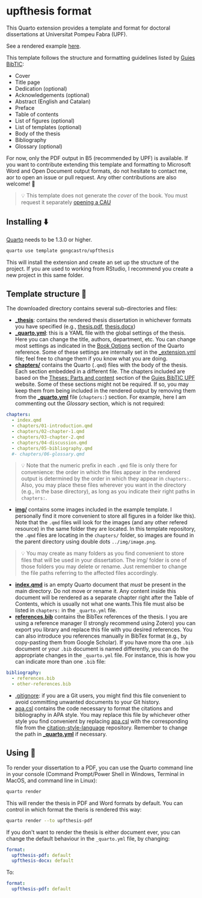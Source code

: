 # upfthesis format

This Quarto extension provides a template and format for doctoral dissertations at Universitat Pompeu Fabra (UPF). 

See a rendered example [here](https://github.com/gongcastro/upfthesis/blob/main/_thesis/thesis.pdf).

This template follows the structure and formatting guidelines listed by [Guies BibTIC](https://guiesbibtic.upf.edu/tesis/eng/description):

- Cover
- Title page
- Dedication (optional)
- Acknowledgements (optional)
- Abstract (English and Catalan)
- Preface
- Table of contents
- List of figures (optional)
- List of templates (optional)
- Body of the thesis
- Bibliography
- Glossary (optional)

For now, only the PDF output in B5 (recommended by UPF) is available. If you want to contribute extending this template and formatting to Microsoft Word and Open Document output formats, do not hesitate to contact me, aor to open an issue or pull request. Any other contributions are also welcome! :rocket:

>:bulb: This template does not generate the *cover* of the book. You must request it separately [opening a CAU](https://guiesbibtic.upf.edu/tesis/eng/cover)


## Installing :arrow_down:

[Quarto](https://quarto.org/docs/get-started/) needs to be 1.3.0 or higher.

```bash
quarto use template gongcastro/upfthesis
```

This will install the extension and create an set up the structure of the project. If you are used to working from RStudio, I recommend you create a new project in this same folder.

## Template structure :file_folder:

The downloaded directory contains several sub-directories and files:

* [**_thesis**](_thesis/): contains the rendered thesis dissertation in whichever formats you have specified (e.g., [thesis.pdf](_thesis/thesis.pdf), [thesis.docx](_thesis/thesis.docx))
* [**_quarto.yml**](_quarto.yml): this is a YAML file with the global settings of the thesis. Here you can change the title, authors, department, etc. You can change most settings as indicated in the [Book Options](https://quarto.org/docs/reference/projects/books.html) section of the Quarto reference. Some of these settings are internally set in the [_extension.yml](_extensions/gongcastro/upfthesis/_extension.yml) file; feel free to change them if you know what you are doing. 
* [**chapters/**](chapters/) contains the Quarto (`.qmd`) files with the body of the thesis. Each section embedded in a different file. The chapters included are based on the [Theses: Parts and content](https://guiesbibtic.upf.edu/tesis/eng/parts) section of the [Guies BibTIC UPF](https://guiesbibtic.upf.edu/tesis/eng/parts) website. Some of these sections might not be required. If so, you may keep them from being included in the rendered output by removing them from the [**_quarto.yml**](_quarto.yml) file (`chapters:`) section. For example, here I am commenting out the *Glossary* section, which is not required:

```yaml
chapters:
  - index.qmd
  - chapters/01-introduction.qmd
  - chapters/02-chapter-1.qmd
  - chapters/03-chapter-2.qmd
  - chapters/04-discussion.qmd
  - chapters/05-bibliography.qmd
  #- chapters/06-glossary.qmd
```

> :bulb: Note that the numeric prefix in each `.qmd` file is only there for convenience: the order in which the files appear in the rendered output is determined by the order in which they appear in `chapters:`. Also, you may place these files wherever you want in the directory (e.g., in the base directory), as long as you indicate their right paths in `chapters:`.

* [**img/**](img/) contains some images included in the example template. I personally find it more convenient to store all figures in a folder like this). Note that the `.qmd` files will look for the images (and any other refered resource) in the same folder they are located. In this template repository, the `.qmd` files are locating in the `chapters/` folder, so images are found in the parent directory using double dots `../img/image.png`.

> :bulb: You may create as many folders as you find convenient to store files that will be used in your dissertation. The img/ folder is one of those folders you may delete or rename. Just remember to change the file paths referring to the affected files accordingly.

* [**index.qmd**](index.qmd) is an empty Quarto document that *must* be present in the main directory. Do not move or rename it. Any content inside this document will be rendered as a separate chapter right after the Table of Contents, which is usually not what one wants.This file must also be listed in `chapters:` in the `_quarto.yml` file.
* [**references.bib**](references.bib) contains the BibTex references of the thesis. I you are using a reference manager (I strongly recommend using Zotero) you can export you library and replace this file with you desired references. You can also introduce you references manually in BibTex format (e.g., by copy-pasting them from Google Scholar). If you have more tha one `.bib` document or your `.bib` document is named differently, you can do the appropriate changes in the `_quarto.yml` file. For instance, this is how you can indicate more than one `.bib` file:

```yaml
bibliography:
  - references.bib
  - other-references.bib
```
* [.gitignore](.gitignore): if you are a Git users, you might find this file convenient to avoid committing unwanted documents to your Git history.
* [apa.csl](apa.csl) contains the code necessary to format the citations and bibliography in APA style. You may replace this file by whichever other style you find convenient by replacing [apa.csl](apa.csl) with the corresponding file from the [citation-style-language](https://github.com/citation-style-language/styles/blob/master/apa.csl) repository. Remember to change the path in [**_quarto.yml**](_quarto.yml) if necessary.

## Using :rocket:

To render your dissertation to a PDF, you can use the Quarto command line in your console (Command Prompt/Power Shell in Windows, Terminal in MacOS, and command line in Linux):

```bash
quarto render
```

This will render the thesis in PDF and Word formats by default. You can control in which format the theris is rendered this way:

```bash
quarto render --to upfthesis-pdf
```

If you don't want to render the thesis is either document ever, you can change the default behaviour in the `_quarto.yml` file, by changing:

```yaml
format:
  upfthesis-pdf: default
  upfthesis-docx: default
```

To:

```yaml
format:
  upfthesis-pdf: default
```
